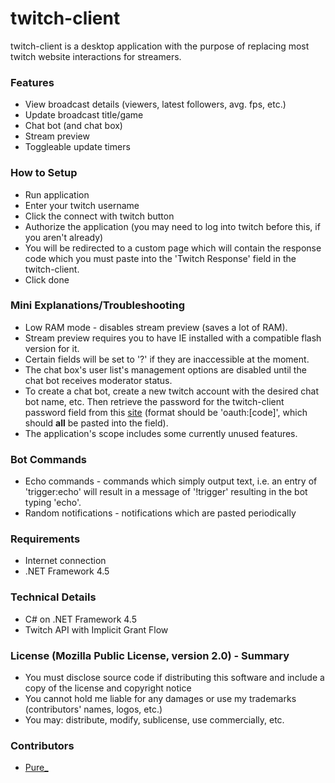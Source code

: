﻿twitch-client
===========================

twitch-client is a desktop application with the purpose of replacing most twitch website interactions for streamers.

### Features
* View broadcast details (viewers, latest followers, avg. fps, etc.)
* Update broadcast title/game
* Chat bot (and chat box)
* Stream preview
* Toggleable update timers

### How to Setup
* Run application
* Enter your twitch username
* Click the connect with twitch button
* Authorize the application (you may need to log into twitch before this, if you aren't already)
* You will be redirected to a custom page which will contain the response code which you must paste into the 'Twitch Response' field in the twitch-client.
* Click done

### Mini Explanations/Troubleshooting
* Low RAM mode - disables stream preview (saves a lot of RAM).
* Stream preview requires you to have IE installed with a compatible flash version for it.
* Certain fields will be set to '?' if they are inaccessible at the moment.
* The chat box's user list's management options are disabled until the chat bot receives moderator status.
* To create a chat bot, create a new twitch account with the desired chat bot name, etc. Then retrieve the password for the twitch-client password field from this [site](http://twitchapps.com/tmi/) (format should be 'oauth:[code]', which should **all** be pasted into the field).
* The application's scope includes some currently unused features.

### Bot Commands
* Echo commands - commands which simply output text, i.e. an entry of 'trigger:echo' will result in a message of '!trigger' resulting in the bot typing 'echo'.
* Random notifications - notifications which are pasted periodically

### Requirements
* Internet connection
* .NET Framework 4.5

### Technical Details
* C# on .NET Framework 4.5
* Twitch API with Implicit Grant Flow

### License (Mozilla Public License, version 2.0) - Summary
* You must disclose source code if distributing this software and include a copy of the license and copyright notice
* You cannot hold me liable for any damages or use my trademarks (contributors' names, logos, etc.)
* You may: distribute, modify, sublicense, use commercially, etc.

### Contributors
* [Pure_](https://github.com/PureCS)
